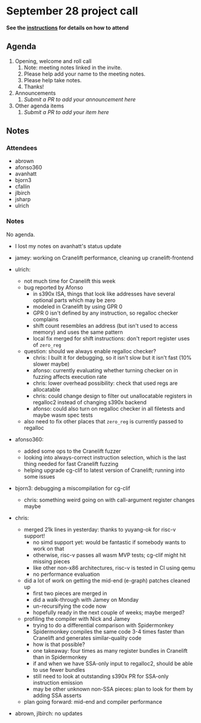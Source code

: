 # September 28 project call

**See the [instructions](../README.md) for details on how to attend**

## Agenda
1. Opening, welcome and roll call
    1. Note: meeting notes linked in the invite.
    1. Please help add your name to the meeting notes.
    1. Please help take notes.
    1. Thanks!
1. Announcements
    1. _Submit a PR to add your announcement here_
1. Other agenda items
    1. _Submit a PR to add your item here_

## Notes

### Attendees

* abrown
* afonso360
* avanhatt
* bjorn3
* cfallin
* jlbirch
* jsharp
* ulrich

### Notes

No agenda.

- I lost my notes on avanhatt's status update

- jamey: working on Cranelift performance, cleaning up cranelift-frontend

- ulrich:
  - not much time for Cranelift this week
  - bug reported by Afonso
    - in s390x ISA, things that look like addresses have several optional parts which may be zero
    - modeled in Cranelift by using GPR 0
    - GPR 0 isn't defined by any instruction, so regalloc checker complains
    - shift count resembles an address (but isn't used to access memory) and uses the same pattern
    - local fix merged for shift instructions: don't report register uses of `zero_reg`
  - question: should we always enable regalloc checker?
    - chris: I built it for debugging, so it isn't slow but it isn't fast (10% slower maybe)
    - afonso: currently evaluating whether turning checker on in fuzzing affects execution rate
    - chris: lower overhead possibility: check that used regs are allocatable
    - chris: could change design to filter out unallocatable registers in regalloc2 instead of changing s390x backend
    - afonso: could also turn on regalloc checker in all filetests and maybe wasm spec tests
  - also need to fix other places that `zero_reg` is currently passed to regalloc

- afonso360:
  - added some ops to the Cranelift fuzzer
  - looking into always-correct instruction selection, which is the last thing needed for fast Cranelift fuzzing
  - helping upgrade cg-clif to latest version of Cranelift; running into some issues

- bjorn3: debugging a miscompilation for cg-clif
  - chris: something weird going on with call-argument register changes maybe

- chris:
  - merged 21k lines in yesterday: thanks to yuyang-ok for risc-v support!
    - no simd support yet: would be fantastic if somebody wants to work on that
    - otherwise, risc-v passes all wasm MVP tests; cg-clif might hit missing pieces
    - like other non-x86 architectures, risc-v is tested in CI using qemu
    - no performance evaluation
  - did a lot of work on getting the mid-end (e-graph) patches cleaned up
    - first two pieces are merged in
    - did a walk-through with Jamey on Monday
    - un-recursifying the code now
    - hopefully ready in the next couple of weeks; maybe merged?
  - profiling the compiler with Nick and Jamey
    - trying to do a differential comparison with Spidermonkey
    - Spidermonkey compiles the same code 3-4 times faster than Cranelift and generates similar-quality code
    - how is that possible?
    - one takeaway: four times as many register bundles in Cranelift than in Spidermonkey
    - if and when we have SSA-only input to regalloc2, should be able to use fewer bundles
    - still need to look at outstanding s390x PR for SSA-only instruction emission
    - may be other unknown non-SSA pieces: plan to look for them by adding SSA asserts
  - plan going forward: mid-end and compiler performance

- abrown, jlbirch: no updates
